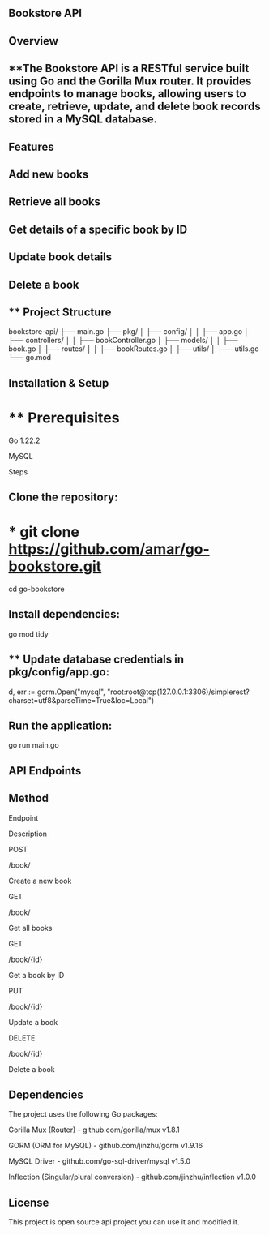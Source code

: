 ## Bookstore API

## Overview

## **The Bookstore API is a RESTful service built using Go and the Gorilla Mux router. It provides endpoints to manage books, allowing users to create, retrieve, update, and delete book records stored in a MySQL database.

## Features

## Add new books

## Retrieve all books

## Get details of a specific book by ID

## Update book details

## Delete a book

## ** Project Structure

bookstore-api/
├── main.go
├── pkg/
│   ├── config/
│   │   ├── app.go
│   ├── controllers/
│   │   ├── bookController.go
│   ├── models/
│   │   ├── book.go
│   ├── routes/
│   │   ├── bookRoutes.go
│   ├── utils/
│       ├── utils.go
└── go.mod

## Installation & Setup

# ** Prerequisites

Go 1.22.2

MySQL

Steps

## Clone the repository:

# * git clone https://github.com/amar/go-bookstore.git
cd go-bookstore

## Install dependencies:

go mod tidy

## ** Update database credentials in pkg/config/app.go:

d, err := gorm.Open("mysql", "root:root@tcp(127.0.0.1:3306)/simplerest?charset=utf8&parseTime=True&loc=Local")

## Run the application:

go run main.go

## API Endpoints

## Method

Endpoint

Description

POST

/book/

Create a new book

GET

/book/

Get all books

GET

/book/{id}

Get a book by ID

PUT

/book/{id}

Update a book

DELETE

/book/{id}

Delete a book

## Dependencies

The project uses the following Go packages:

Gorilla Mux (Router) - github.com/gorilla/mux v1.8.1

GORM (ORM for MySQL) - github.com/jinzhu/gorm v1.9.16

MySQL Driver - github.com/go-sql-driver/mysql v1.5.0

Inflection (Singular/plural conversion) - github.com/jinzhu/inflection v1.0.0

## License

This project is open source api project you can use it and modified it.
